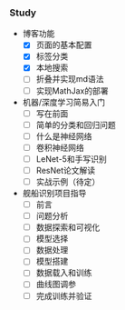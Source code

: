 ### Study

* 博客功能
  * [x] 页面的基本配置
  * [x] 标签分类 
  * [x] 本地搜索
  * [ ] 折叠并实现md语法
  * [ ] 实现MathJax的部署

* 机器/深度学习简易入门
  * [ ] 写在前面
  * [ ] 简单的分类和回归问题
  * [ ] 什么是神经网络
  * [ ] 卷积神经网络
  * [ ] LeNet-5和手写识别
  * [ ] ResNet论文解读
  * [ ] 实战示例（待定）

* 舰船识别项目指导
  * [ ] 前言
  * [ ] 问题分析
  * [ ] 数据探索和可视化
  * [ ] 模型选择
  * [ ] 数据处理
  * [ ] 模型搭建
  * [ ] 数据载入和训练
  * [ ] 曲线图调参
  * [ ] 完成训练并验证